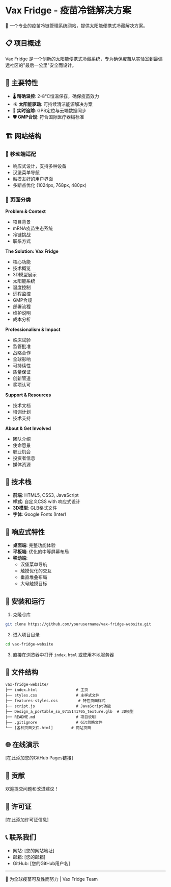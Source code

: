 # Vax Fridge - 疫苗冷链解决方案

🧊 一个专业的疫苗冷链管理系统网站，提供太阳能便携式冷藏解决方案。

## 📋 项目概述

Vax Fridge 是一个创新的太阳能便携式冷藏系统，专为确保疫苗从实验室到最偏远社区的"最后一公里"安全而设计。

## 🌟 主要特性

- **🌡️ 精确温控**: 2-8°C恒温保存，确保疫苗效力
- **☀️ 太阳能驱动**: 可持续清洁能源解决方案
- **📡 实时追踪**: GPS定位与云端数据同步
- **🛡️ GMP合规**: 符合国际医疗器械标准

## 🏗️ 网站结构

### 📱 移动端适配
- 响应式设计，支持多种设备
- 汉堡菜单导航
- 触摸友好的用户界面
- 多断点优化 (1024px, 768px, 480px)

### 🎯 页面分类

**Problem & Context**
- 项目背景
- mRNA疫苗生态系统
- 冷链挑战
- 联系方式

**The Solution: Vax Fridge**
- 核心功能
- 技术概览
- 3D模型展示
- 太阳能系统
- 温度控制
- 远程监控
- GMP合规
- 部署流程
- 维护说明
- 成本分析

**Professionalism & Impact**
- 临床试验
- 监管批准
- 战略合作
- 全球影响
- 可持续性
- 质量保证
- 创新管道
- 奖项认可

**Support & Resources**
- 技术文档
- 培训计划
- 技术支持

**About & Get Involved**
- 团队介绍
- 使命愿景
- 职业机会
- 投资者信息
- 媒体资源

## 🚀 技术栈

- **前端**: HTML5, CSS3, JavaScript
- **样式**: 自定义CSS with 响应式设计
- **3D模型**: GLB格式文件
- **字体**: Google Fonts (Inter)

## 📱 响应式特性

- **桌面端**: 完整功能体验
- **平板端**: 优化的中等屏幕布局
- **移动端**: 
  - 汉堡菜单导航
  - 触摸优化的交互
  - 垂直堆叠布局
  - 大号触摸目标

## 🔧 安装和运行

1. 克隆仓库
```bash
git clone https://github.com/yourusername/vax-fridge-website.git
```

2. 进入项目目录
```bash
cd vax-fridge-website
```

3. 直接在浏览器中打开 `index.html` 或使用本地服务器

## 📂 文件结构

```
vax-fridge-website/
├── index.html                 # 主页
├── styles.css                 # 主样式文件
├── features-styles.css         # 特性页面样式
├── script.js                  # JavaScript功能
├── Design_a_portable_so_0715141705_texture.glb  # 3D模型
├── README.md                  # 项目说明
├── .gitignore                 # Git忽略文件
└── [各种页面文件.html]        # 网站页面
```

## 🌐 在线演示

[在此添加您的GitHub Pages链接]

## 🤝 贡献

欢迎提交问题和改进建议！

## 📄 许可证

[在此添加许可证信息]

## 📞 联系我们

- 网站: [您的网站地址]
- 邮箱: [您的邮箱]
- GitHub: [您的GitHub用户名]

---

💙 为全球疫苗可及性而努力 | Vax Fridge Team 